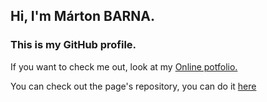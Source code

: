 ## Hi, I'm Márton BARNA.
### This is my GitHub profile.

If you want to check me out, look at my [Online potfolio.](https://browniemaar.github.io/BrownieMaar/)

You can check out the page's repository, you can do it [here](https://github.com/BrownieMaar/BrownieMaar)

<!---
BrownieMaar/BrownieMaar is a ✨ special ✨ repository because its `README.md` (this file) appears on your GitHub profile.
You can click the Preview link to take a look at your changes.
--->
